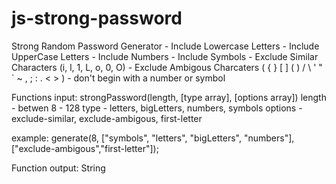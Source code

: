 # js-strong-password
Strong Random Password Generator
 	- Include Lowercase Letters
	- Include UpperCase Letters 
	- Include Numbers
	- Include Symbols 
	- Exclude Similar Characters (i, l, 1, L, o, 0, O)
	- Exclude Ambigous Charcaters ( { } [ ] ( ) / \ ' " ` ~ , ; : . < > )
	- don't begin with a number or symbol
 
 Functions input: 
 strongPassword(length, [type array], [options array])
 length - betwen 8 - 128
 type - letters, bigLetters, numbers, symbols
 options - exclude-similar, exclude-ambigous, first-letter

 example:
 generate(8, ["symbols", "letters", "bigLetters", "numbers"],["exclude-ambigous","first-letter"]);

 Function output: String
